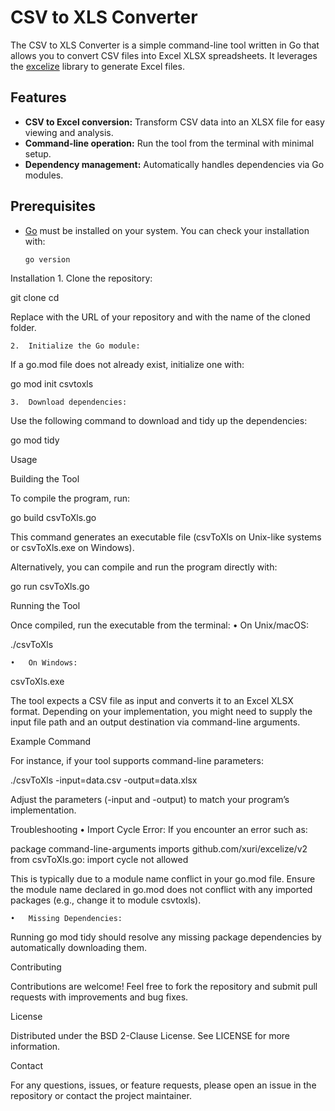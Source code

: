 # CSV to XLS Converter

The CSV to XLS Converter is a simple command-line tool written in Go that allows you to convert CSV files into Excel XLSX spreadsheets. It leverages the [excelize](https://github.com/xuri/excelize) library to generate Excel files.

## Features

- **CSV to Excel conversion:** Transform CSV data into an XLSX file for easy viewing and analysis.
- **Command-line operation:** Run the tool from the terminal with minimal setup.
- **Dependency management:** Automatically handles dependencies via Go modules.

## Prerequisites

- [Go](https://golang.org/dl/) must be installed on your system. You can check your installation with:
  ```bash
  go version

Installation
	1.	Clone the repository:

git clone <repository-url>
cd <repository-directory>

Replace <repository-url> with the URL of your repository and <repository-directory> with the name of the cloned folder.

	2.	Initialize the Go module:
If a go.mod file does not already exist, initialize one with:

go mod init csvtoxls


	3.	Download dependencies:
Use the following command to download and tidy up the dependencies:

go mod tidy



Usage

Building the Tool

To compile the program, run:

go build csvToXls.go

This command generates an executable file (csvToXls on Unix-like systems or csvToXls.exe on Windows).

Alternatively, you can compile and run the program directly with:

go run csvToXls.go

Running the Tool

Once compiled, run the executable from the terminal:
	•	On Unix/macOS:

./csvToXls


	•	On Windows:

csvToXls.exe



The tool expects a CSV file as input and converts it to an Excel XLSX format. Depending on your implementation, you might need to supply the input file path and an output destination via command-line arguments.

Example Command

For instance, if your tool supports command-line parameters:

./csvToXls -input=data.csv -output=data.xlsx

Adjust the parameters (-input and -output) to match your program’s implementation.

Troubleshooting
	•	Import Cycle Error:
If you encounter an error such as:

package command-line-arguments
    imports github.com/xuri/excelize/v2 from csvToXls.go: import cycle not allowed

This is typically due to a module name conflict in your go.mod file. Ensure the module name declared in go.mod does not conflict with any imported packages (e.g., change it to module csvtoxls).

	•	Missing Dependencies:
Running go mod tidy should resolve any missing package dependencies by automatically downloading them.

Contributing

Contributions are welcome! Feel free to fork the repository and submit pull requests with improvements and bug fixes.

License

Distributed under the BSD 2-Clause License. See LICENSE for more information.

Contact

For any questions, issues, or feature requests, please open an issue in the repository or contact the project maintainer.

